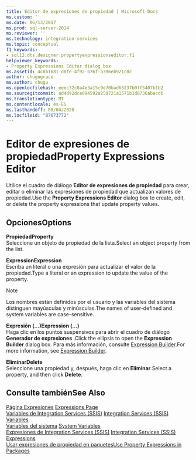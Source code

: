```yaml
---
title: Editor de expresiones de propiedad | Microsoft Docs
ms.custom: ''
ms.date: 06/13/2017
ms.prod: sql-server-2014
ms.reviewer: ''
ms.technology: integration-services
ms.topic: conceptual
f1_keywords:
- sql12.dts.designer.propertyexpressionseditor.f1
helpviewer_keywords:
- Property Expressions Editor dialog box
ms.assetid: 4c8b1681-d8fe-4f92-b76f-a396eb921c0c
author: chugugrace
ms.author: chugu
ms.openlocfilehash: eeec32c0a4e3a15c9e70bad68237b0ff5407b1b2
ms.sourcegitcommit: ad4d92dce894592a259721a1571b1d8736abacdb
ms.translationtype: MT
ms.contentlocale: es-ES
ms.lasthandoff: 08/04/2020
ms.locfileid: "87673772"
---
```

# <a name="property-expressions-editor"></a><span data-ttu-id="11b4d-102">Editor de expresiones de propiedad</span><span class="sxs-lookup"><span data-stu-id="11b4d-102">Property Expressions Editor</span></span>
  <span data-ttu-id="11b4d-103">Utilice el cuadro de diálogo **Editor de expresiones de propiedad** para crear, editar o eliminar las expresiones de propiedad que actualizan valores de propiedad.</span><span class="sxs-lookup"><span data-stu-id="11b4d-103">Use the **Property Expressions Editor** dialog box to create, edit, or delete the property expressions that update property values.</span></span>  
  
## <a name="options"></a><span data-ttu-id="11b4d-104">Opciones</span><span class="sxs-lookup"><span data-stu-id="11b4d-104">Options</span></span>  
 <span data-ttu-id="11b4d-105">**Propiedad**</span><span class="sxs-lookup"><span data-stu-id="11b4d-105">**Property**</span></span>  
 <span data-ttu-id="11b4d-106">Seleccione un objeto de propiedad de la lista.</span><span class="sxs-lookup"><span data-stu-id="11b4d-106">Select an object property from the list.</span></span>  
  
 <span data-ttu-id="11b4d-107">**Expression**</span><span class="sxs-lookup"><span data-stu-id="11b4d-107">**Expression**</span></span>  
 <span data-ttu-id="11b4d-108">Escriba un literal o una expresión para actualizar el valor de la propiedad.</span><span class="sxs-lookup"><span data-stu-id="11b4d-108">Type a literal or an expression to update the value of the property.</span></span>  
  
> [!NOTE]  
>  <span data-ttu-id="11b4d-109">Los nombres están definidos por el usuario y las variables del sistema distinguen mayúsculas y minúsculas.</span><span class="sxs-lookup"><span data-stu-id="11b4d-109">The names of user-defined and system variables are case-sensitive.</span></span>  
  
 <span data-ttu-id="11b4d-110">**Expresión (…)**</span><span class="sxs-lookup"><span data-stu-id="11b4d-110">**Expression (...)**</span></span>  
 <span data-ttu-id="11b4d-111">Haga clic en los puntos suspensivos para abrir el cuadro de diálogo **Generador de expresiones** .</span><span class="sxs-lookup"><span data-stu-id="11b4d-111">Click the ellipsis to open the **Expression Builder** dialog box.</span></span> <span data-ttu-id="11b4d-112">Para más información, consulte [Expression Builder](expression-builder.md).</span><span class="sxs-lookup"><span data-stu-id="11b4d-112">For more information, see [Expression Builder](expression-builder.md).</span></span>  
  
 <span data-ttu-id="11b4d-113">**Eliminar**</span><span class="sxs-lookup"><span data-stu-id="11b4d-113">**Delete**</span></span>  
 <span data-ttu-id="11b4d-114">Seleccione una propiedad y, después, haga clic en **Eliminar**.</span><span class="sxs-lookup"><span data-stu-id="11b4d-114">Select a property, and then click **Delete**.</span></span>  
  
## <a name="see-also"></a><span data-ttu-id="11b4d-115">Consulte también</span><span class="sxs-lookup"><span data-stu-id="11b4d-115">See Also</span></span>  
 <span data-ttu-id="11b4d-116">[Página Expresiones](expressions-page.md) </span><span class="sxs-lookup"><span data-stu-id="11b4d-116">[Expressions Page](expressions-page.md) </span></span>  
 <span data-ttu-id="11b4d-117">[Variables de Integration Services &#40;SSIS&#41;](../integration-services-ssis-variables.md) </span><span class="sxs-lookup"><span data-stu-id="11b4d-117">[Integration Services &#40;SSIS&#41; Variables](../integration-services-ssis-variables.md) </span></span>  
 <span data-ttu-id="11b4d-118">[Variables del sistema](../system-variables.md) </span><span class="sxs-lookup"><span data-stu-id="11b4d-118">[System Variables](../system-variables.md) </span></span>  
 <span data-ttu-id="11b4d-119">[Expresiones de Integration Services &#40;SSIS&#41;](integration-services-ssis-expressions.md) </span><span class="sxs-lookup"><span data-stu-id="11b4d-119">[Integration Services &#40;SSIS&#41; Expressions](integration-services-ssis-expressions.md) </span></span>  
 [<span data-ttu-id="11b4d-120">Usar expresiones de propiedad en paquetes</span><span class="sxs-lookup"><span data-stu-id="11b4d-120">Use Property Expressions in Packages</span></span>](use-property-expressions-in-packages.md)  
  
  
